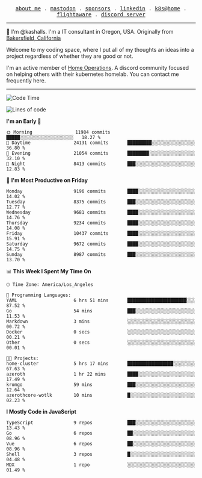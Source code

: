 <p align="center">
  <samp>
    <a href="https://jordanjones.org/">about me</a> .
    <a rel="me" href="https://mastodon.social/@kashall">mastodon</a> .
    <a href="https://github.com/sponsors/kashalls">sponsors</a> .
    <a href="https://linkedin.com/in/jordpjones">linkedin</a> .
    <a href="https://github.com/kashalls/home-cluster">k8s@home</a> .
    <a href="https://flightaware.com/adsb/stats/user/kashalls">flightaware</a> .
    <a href="https://discord.gg/V2WrCfqba9">discord server</a>
  </samp>
</p>

----------------------------------------------------------------

:wave: I'm @kashalls. I'm a IT consultant in Oregon, USA. Originally from [Bakersfield, California](https://maps.app.goo.gl/QQMtywTWghpXB6Tu6)

Welcome to my coding space, where I put all of my thoughts an ideas into a project regardless of whether they are good or not.

I'm an active member of [Home Operations](https://discord.gg/home-operations). A discord community focused on helping others with their kubernetes homelab. You can contact me frequently here.

----------------------------------------------------------------
<!--START_SECTION:waka-->
![Code Time](http://img.shields.io/badge/Code%20Time-2%2C172%20hrs%2036%20mins-blue)

![Lines of code](https://img.shields.io/badge/From%20Hello%20World%20I%27ve%20Written-10.1%20million%20lines%20of%20code-blue)

**I'm an Early 🐤** 

```text
🌞 Morning                11984 commits       █████░░░░░░░░░░░░░░░░░░░░   18.27 % 
🌆 Daytime                24131 commits       █████████░░░░░░░░░░░░░░░░   36.80 % 
🌃 Evening                21054 commits       ████████░░░░░░░░░░░░░░░░░   32.10 % 
🌙 Night                  8413 commits        ███░░░░░░░░░░░░░░░░░░░░░░   12.83 % 
```
📅 **I'm Most Productive on Friday** 

```text
Monday                   9196 commits        ████░░░░░░░░░░░░░░░░░░░░░   14.02 % 
Tuesday                  8375 commits        ███░░░░░░░░░░░░░░░░░░░░░░   12.77 % 
Wednesday                9681 commits        ████░░░░░░░░░░░░░░░░░░░░░   14.76 % 
Thursday                 9234 commits        ████░░░░░░░░░░░░░░░░░░░░░   14.08 % 
Friday                   10437 commits       ████░░░░░░░░░░░░░░░░░░░░░   15.91 % 
Saturday                 9672 commits        ████░░░░░░░░░░░░░░░░░░░░░   14.75 % 
Sunday                   8987 commits        ███░░░░░░░░░░░░░░░░░░░░░░   13.70 % 
```


📊 **This Week I Spent My Time On** 

```text
🕑︎ Time Zone: America/Los_Angeles

💬 Programming Languages: 
YAML                     6 hrs 51 mins       ██████████████████████░░░   87.52 % 
Go                       54 mins             ███░░░░░░░░░░░░░░░░░░░░░░   11.53 % 
Markdown                 3 mins              ░░░░░░░░░░░░░░░░░░░░░░░░░   00.72 % 
Docker                   0 secs              ░░░░░░░░░░░░░░░░░░░░░░░░░   00.21 % 
Other                    0 secs              ░░░░░░░░░░░░░░░░░░░░░░░░░   00.01 % 

🐱‍💻 Projects: 
home-cluster             5 hrs 17 mins       █████████████████░░░░░░░░   67.63 % 
azeroth                  1 hr 22 mins        ████░░░░░░░░░░░░░░░░░░░░░   17.49 % 
kromgo                   59 mins             ███░░░░░░░░░░░░░░░░░░░░░░   12.64 % 
azerothcore-wotlk        10 mins             █░░░░░░░░░░░░░░░░░░░░░░░░   02.23 % 
```

**I Mostly Code in JavaScript** 

```text
TypeScript               9 repos             ███░░░░░░░░░░░░░░░░░░░░░░   13.43 % 
Go                       6 repos             ██░░░░░░░░░░░░░░░░░░░░░░░   08.96 % 
Vue                      6 repos             ██░░░░░░░░░░░░░░░░░░░░░░░   08.96 % 
Shell                    3 repos             █░░░░░░░░░░░░░░░░░░░░░░░░   04.48 % 
MDX                      1 repo              ░░░░░░░░░░░░░░░░░░░░░░░░░   01.49 % 
```




<!--END_SECTION:waka-->